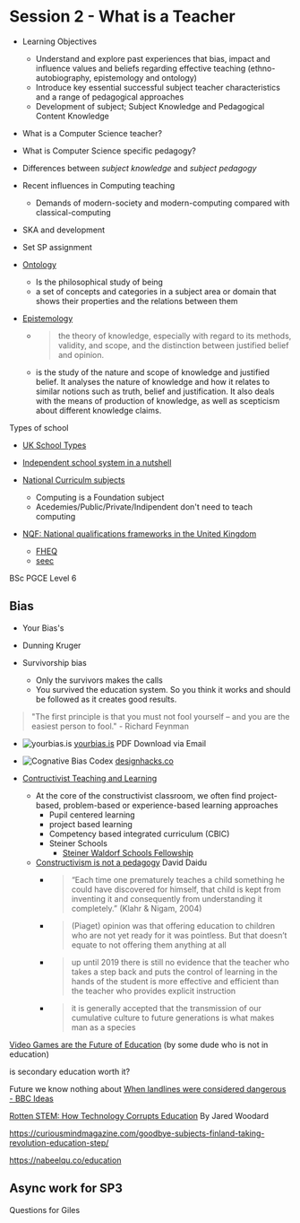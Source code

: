 Session 2 - What is a Teacher
=============================


* Learning Objectives
    * Understand and explore past experiences that bias, impact and influence values and beliefs regarding effective teaching (ethno-autobiography, epistemology and ontology)
    * Introduce key essential successful subject teacher characteristics and a range of pedagogical approaches
    * Development of subject; Subject Knowledge and Pedagogical Content Knowledge

* What is a Computer Science teacher?
* What is Computer Science specific pedagogy?
* Differences between _subject knowledge_ and _subject pedagogy_
* Recent influences in Computing teaching
    * Demands of modern-society and modern-computing compared with classical-computing
* SKA and development
* Set SP assignment



* [Ontology](https://www.google.com/search?q=ontology)
    * Is the philosophical study of being 
    * a set of concepts and categories in a subject area or domain that shows their properties and the relations between them

* [Epistemology](https://www.google.com/search?q=epistemology)
    * > the theory of knowledge, especially with regard to its methods, validity, and scope, and the distinction between justified belief and opinion.
    * is the study of the nature and scope of knowledge and justified belief. It analyses the nature of knowledge and how it relates to similar notions such as truth, belief and justification. It also deals with the means of production of knowledge, as well as scepticism about different knowledge claims.



Types of school
* [UK School Types](https://www.careerteachers.co.uk/blog/uk-school-types)
* [Independent school system in a nutshell](https://www.goodschoolsguide.co.uk/choosing-a-school/independent-schools/uk-independent-schools-explained)


* [National Curriculm subjects](https://www.gov.uk/national-curriculum/key-stage-3-and-4)
    * Computing is a Foundation subject
    * Acedemies/Public/Private/Indipendent don't need to teach computing

* [NQF: National qualifications frameworks in the United Kingdom](https://en.wikipedia.org/wiki/National_qualifications_frameworks_in_the_United_Kingdom)
    * [FHEQ](https://www.qaa.ac.uk/docs/qaa/quality-code/qualifications-frameworks.pdf)
    * [seec](https://seec.org.uk/resources/)

BSc PGCE Level 6



Bias
----

* Your Bias's

* Dunning Kruger
* Survivorship bias
    * Only the survivors makes the calls
    * You survived the education system. So you think it works and should be followed as it creates good results.



> "The first principle is that you must not fool yourself – and you are the easiest person to fool." - Richard Feynman

* ![yourbias.is](https://cdn.shopify.com/s/files/1/0318/1808/8492/products/CognitiveBiases_HighRes_1800x1800.jpg) [yourbias.is](https://yourbias.is/) PDF Download via Email
* ![Cognative Bias Codex](https://www.visualcapitalist.com/wp-content/uploads/2017/09/cognitive-bias.jpg) [designhacks.co](https://designhacks.co/)






* [Contructivist Teaching and Learning](https://saskschoolboards.ca/wp-content/uploads/97-07.htm)
    * At the core of the constructivist classroom, we often find project-based, problem-based or experience-based learning approaches
        * Pupil centered learning
        * project based learning
        * Competency based integrated curriculum (CBIC)
        * Steiner Schools
            * [Steiner Waldorf Schools Fellowship](https://www.steinerwaldorf.org/)
    * [Constructivism is not a pedagogy](https://learningspy.co.uk/literacy/constructivism-is-not-a-pedagogy/) David Daidu
        * > “Each time one prematurely teaches a child something he could have discovered for himself, that child is kept from inventing it and consequently from understanding it completely.” (Klahr & Nigam, 2004)
        * > (Piaget) opinion was that offering education to children who are not yet ready for it was pointless. But that doesn’t equate to not offering them anything at all
        * > up until 2019 there is still no evidence that the teacher who takes a step back and puts the control of learning in the hands of the student is more effective and efficient than the teacher who provides explicit instruction
        * > it is generally accepted that the transmission of our cumulative culture to future generations is what makes man as a species


[Video Games are the Future of Education](https://nabeelqu.co/education) (by some dude who is not in education)


is secondary education worth it?

Future we know nothing about
[When landlines were considered dangerous - BBC Ideas](https://www.bbc.co.uk/ideas/videos/when-landlines-were-considered-dangerous/p08dwnnz)

[Rotten STEM: How Technology Corrupts Education](https://americanaffairsjournal.org/2019/08/rotten-stem-how-technology-corrupts-education/) By Jared Woodard


https://curiousmindmagazine.com/goodbye-subjects-finland-taking-revolution-education-step/


https://nabeelqu.co/education


Async work for SP3
------------------

Questions for Giles
